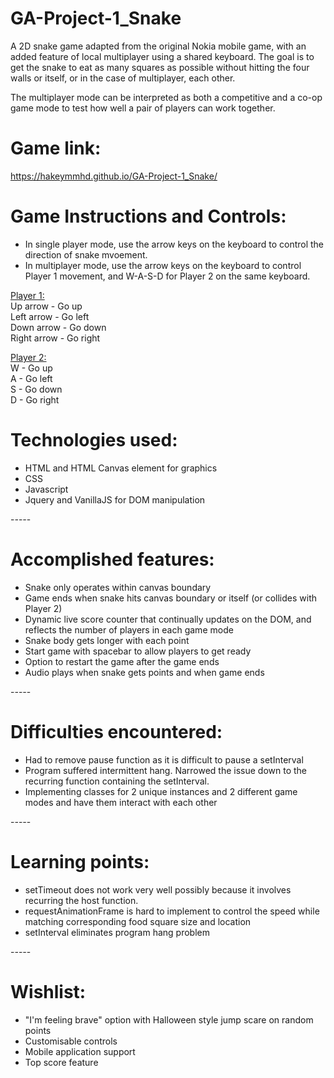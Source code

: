 # GA-Project-1_Snake
A 2D snake game adapted from the original Nokia mobile game, with an added feature of local multiplayer using a shared keyboard. The goal is to get the snake to eat as many squares as possible without hitting the four walls or itself, or in the case of multiplayer, each other. 

The multiplayer mode can be interpreted as both a competitive and a co-op game mode to test how well a pair of players can work together. 

# Game link: 
https://hakeymmhd.github.io/GA-Project-1_Snake/

# Game Instructions and Controls:
- In single player mode, use the arrow keys on the keyboard to control the direction of snake mvoement.
- In multiplayer mode, use the arrow keys on the keyboard to control Player 1 movement, and W-A-S-D for Player 2 on the same keyboard. 

<ins>Player 1:</ins>  
Up arrow - Go up  
Left arrow - Go left  
Down arrow - Go down  
Right arrow - Go right  
   
<ins>Player 2:</ins>  
W - Go up  
A - Go left  
S - Go down  
D - Go right  

# Technologies used:
- HTML and HTML Canvas element for graphics
- CSS
- Javascript
- Jquery and VanillaJS for DOM manipulation

-*-*-*-*-
# Accomplished features:
- Snake only operates within canvas boundary
- Game ends when snake hits canvas boundary or itself (or collides with Player 2)
- Dynamic live score counter that continually updates on the DOM, and reflects the number of players in each game mode
- Snake body gets longer with each point
- Start game with spacebar to allow players to get ready
- Option to restart the game after the game ends
- Audio plays when snake gets points and when game ends

-*-*-*-*-
# Difficulties encountered:
- Had to remove pause function as it is difficult to pause a setInterval
- Program suffered intermittent hang. Narrowed the issue down to the recurring function containing the setInterval.
- Implementing classes for 2 unique instances and 2 different game modes and have them interact with each other

-*-*-*-*-
# Learning points:
- setTimeout does not work very well possibly because it involves recurring the host function. 
- requestAnimationFrame is hard to implement to control the speed while matching corresponding food square size and location
- setInterval eliminates program hang problem

-*-*-*-*-
# Wishlist:
- "I'm feeling brave" option with Halloween style jump scare on random points
- Customisable controls
- Mobile application support
- Top score feature



